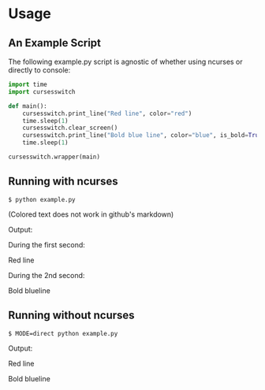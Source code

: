 # Usage
## An Example Script
The following example.py script is agnostic of whether using ncurses or directly to console:
```python
import time
import cursesswitch

def main():
    cursesswitch.print_line("Red line", color="red")
    time.sleep(1)
    cursesswitch.clear_screen()
    cursesswitch.print_line("Bold blue line", color="blue", is_bold=True)
    time.sleep(1)

cursesswitch.wrapper(main)
```

## Running with ncurses
```
$ python example.py
```
(Colored text does not work in github's markdown)

Output:

During the first second:

Red line

During the 2nd second:

Bold blueline

## Running without ncurses
```
$ MODE=direct python example.py
```
Output:

Red line

Bold blueline
